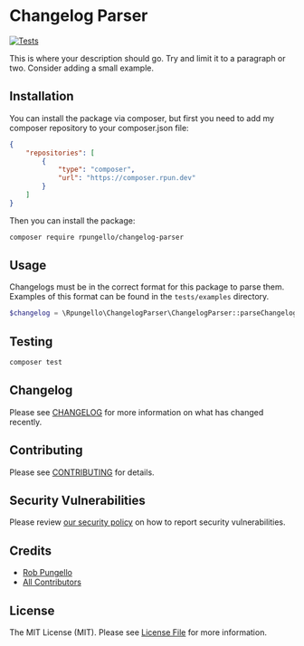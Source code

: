 # Changelog Parser

[![Tests](https://img.shields.io/github/actions/workflow/status/rpungello/changelog-parser/run-tests.yml?branch=main&label=tests&style=flat-square)](https://github.com/rpungello/changelog-parser/actions/workflows/run-tests.yml)

This is where your description should go. Try and limit it to a paragraph or two. Consider adding a small example.

## Installation

You can install the package via composer, but first you need to add my composer repository to your composer.json file:

```json
{
    "repositories": [
        {
            "type": "composer",
            "url": "https://composer.rpun.dev"
        }
    ]
}
```

Then you can install the package:

```bash
composer require rpungello/changelog-parser
```

## Usage

Changelogs must be in the correct format for this package to parse them.
Examples of this format can be found in the `tests/examples` directory.

```php
$changelog = \Rpungello\ChangelogParser\ChangelogParser::parseChangelog('/path/to/CHANGELOG.md');
```

## Testing

```bash
composer test
```

## Changelog

Please see [CHANGELOG](CHANGELOG.md) for more information on what has changed recently.

## Contributing

Please see [CONTRIBUTING](https://github.com/spatie/.github/blob/main/CONTRIBUTING.md) for details.

## Security Vulnerabilities

Please review [our security policy](../../security/policy) on how to report security vulnerabilities.

## Credits

- [Rob Pungello](https://github.com/rpungello)
- [All Contributors](../../contributors)

## License

The MIT License (MIT). Please see [License File](LICENSE.md) for more information.
